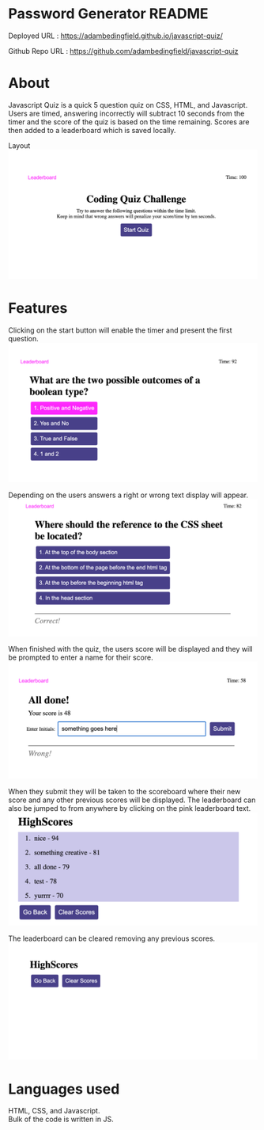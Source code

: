 # Password Generator README
 Deployed URL : https://adambedingfield.github.io/javascript-quiz/  </br>
 
 Github Repo URL : https://github.com/adambedingfield/javascript-quiz

 # About
Javascript Quiz is a quick 5 question quiz on CSS, HTML, and Javascript. Users are timed, answering incorrectly will subtract 10 seconds from the timer and the score of the quiz is based on the time remaining. Scores are then added to a leaderboard which is saved locally.

Layout
![Layout](assets/images/Home.png)

# Features
Clicking on the start button will enable the timer and present the first question.
![Question](assets/images/Question.png)

Depending on the users answers a right or wrong text display will appear.
![Answer](assets/images/Right:Wrong.png)

When finished with the quiz, the users score will be displayed and they will be prompted to enter a name for their score.
![Username](assets/images/Username.png)

When they submit they will be taken to the scoreboard where their new score and any other previous scores will be displayed. The leaderboard can also be jumped to from anywhere by clicking on the pink leaderboard text.
![Scoreboard](assets/images/Scoreboard.png)

The leaderboard can be cleared removing any previous scores.
![Clear](assets/images/Clear.png)

# Languages used
HTML, CSS, and Javascript. </br>
Bulk of the code is written in JS.